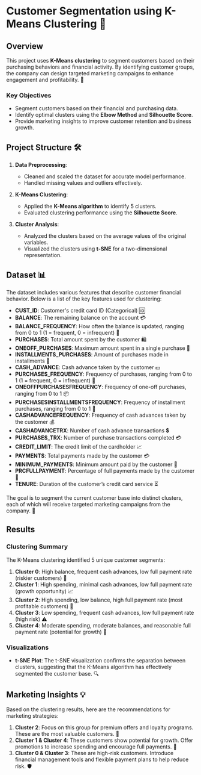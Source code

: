 # Customer Segmentation using K-Means Clustering 🚀

## Overview

This project uses **K-Means clustering** to segment customers based on their purchasing behaviors and financial activity. By identifying customer groups, the company can design targeted marketing campaigns to enhance engagement and profitability. 🎯

### Key Objectives
- Segment customers based on their financial and purchasing data.
- Identify optimal clusters using the **Elbow Method** and **Silhouette Score**.
- Provide marketing insights to improve customer retention and business growth.

## Project Structure 🛠️

1. **Data Preprocessing**:
   - Cleaned and scaled the dataset for accurate model performance.
   - Handled missing values and outliers effectively.
   
2. **K-Means Clustering**:
   - Applied the **K-Means algorithm** to identify 5 clusters.
   - Evaluated clustering performance using the **Silhouette Score**.

3. **Cluster Analysis**:
   - Analyzed the clusters based on the average values of the original variables.
   - Visualized the clusters using **t-SNE** for a two-dimensional representation.

## Dataset 📊

The dataset includes various features that describe customer financial behavior. Below is a list of the key features used for clustering:

- **CUST_ID**: Customer's credit card ID (Categorical) 🆔
- **BALANCE**: The remaining balance on the account 💳
- **BALANCE_FREQUENCY**: How often the balance is updated, ranging from 0 to 1 (1 = frequent, 0 = infrequent) 🔄
- **PURCHASES**: Total amount spent by the customer 🛍️
- **ONEOFF_PURCHASES**: Maximum amount spent in a single purchase 💸
- **INSTALLMENTS_PURCHASES**: Amount of purchases made in installments 🛒
- **CASH_ADVANCE**: Cash advance taken by the customer 💵
- **PURCHASES_FREQUENCY**: Frequency of purchases, ranging from 0 to 1 (1 = frequent, 0 = infrequent) 📅
- **ONEOFFPURCHASESFREQUENCY**: Frequency of one-off purchases, ranging from 0 to 1 📦
- **PURCHASESINSTALLMENTSFREQUENCY**: Frequency of installment purchases, ranging from 0 to 1 🔢
- **CASHADVANCEFREQUENCY**: Frequency of cash advances taken by the customer 💰
- **CASHADVANCETRX**: Number of cash advance transactions 💲
- **PURCHASES_TRX**: Number of purchase transactions completed 💳
- **CREDIT_LIMIT**: The credit limit of the cardholder 📈
- **PAYMENTS**: Total payments made by the customer 💳
- **MINIMUM_PAYMENTS**: Minimum amount paid by the customer 🧾
- **PRCFULLPAYMENT**: Percentage of full payments made by the customer 💯
- **TENURE**: Duration of the customer’s credit card service ⏳

The goal is to segment the current customer base into distinct clusters, each of which will receive targeted marketing campaigns from the company. 📣

## Results

### Clustering Summary

The K-Means clustering identified 5 unique customer segments:

1. **Cluster 0**: High balance, frequent cash advances, low full payment rate (riskier customers) 🚨
2. **Cluster 1**: High spending, minimal cash advances, low full payment rate (growth opportunity) 📈
3. **Cluster 2**: High spending, low balance, high full payment rate (most profitable customers) 💎
4. **Cluster 3**: Low spending, frequent cash advances, low full payment rate (high risk) ⚠️
5. **Cluster 4**: Moderate spending, moderate balances, and reasonable full payment rate (potential for growth) 🌱

### Visualizations

- **t-SNE Plot**: The t-SNE visualization confirms the separation between clusters, suggesting that the K-Means algorithm has effectively segmented the customer base. 🔍

## Marketing Insights 💡

Based on the clustering results, here are the recommendations for marketing strategies:

1. **Cluster 2**: Focus on this group for premium offers and loyalty programs. These are the most valuable customers. 🌟
2. **Cluster 1 & Cluster 4**: These customers show potential for growth. Offer promotions to increase spending and encourage full payments. 🎁
3. **Cluster 0 & Cluster 3**: These are high-risk customers. Introduce financial management tools and flexible payment plans to help reduce risk. 🛡️



